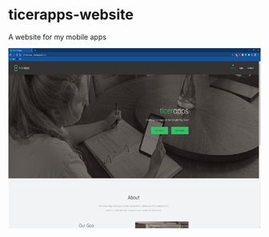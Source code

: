 # ticerapps-website
A website for my mobile apps
<p align="center"><img src="websiteHome.PNG" width="600" height="360"></p>
